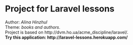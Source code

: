 # Project for Laravel lessons

<p>Author: <em>Alina Hinzhul</em><br>
Theme: <em>books and authors</em>.<br>
Project is based on http://dvm.ho.ua/acme_discipline/laravel/.<br>
<strong>Try this application: http://laravel-lessons.herokuapp.com/</p>